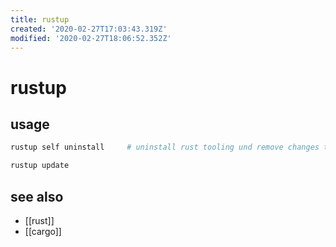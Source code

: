 ```yaml
---
title: rustup
created: '2020-02-27T17:03:43.319Z'
modified: '2020-02-27T18:06:52.352Z'
---
```


# rustup

## usage
```sh
rustup self uninstall     # uninstall rust tooling und remove changes to .bashrc etc

rustup update
```

## see also
- [[rust]]
- [[cargo]]
